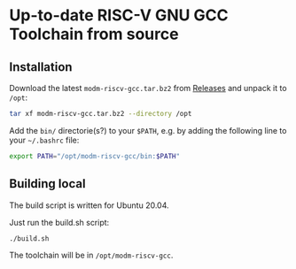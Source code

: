 # Up-to-date RISC-V GNU GCC Toolchain from source

## Installation

Download the latest `modm-riscv-gcc.tar.bz2` from [Releases](https://github.com/modm-io/riscv-gcc/releases)
and unpack it to `/opt`:

```sh
tar xf modm-riscv-gcc.tar.bz2 --directory /opt
```

Add the `bin/` directorie(s?) to your `$PATH`,
e.g. by adding the following line to your `~/.bashrc` file:

```sh
export PATH="/opt/modm-riscv-gcc/bin:$PATH"
```

## Building local

The build script is written for Ubuntu 20.04.

Just run the build.sh script:

```sh
./build.sh
```

The toolchain will be in `/opt/modm-riscv-gcc`.
